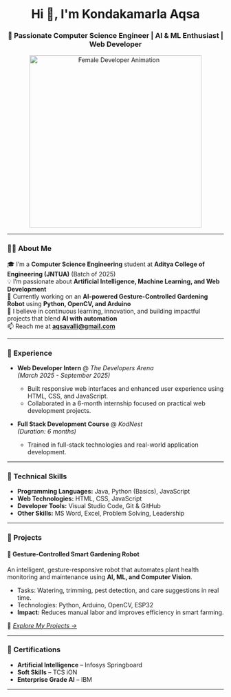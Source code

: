 <h1 align="center">Hi 👋, I'm Kondakamarla Aqsa</h1>
<h3 align="center">🚀 Passionate Computer Science Engineer | AI & ML Enthusiast | Web Developer</h3>

<p align="center">
  <img src="https://cdn.dribbble.com/users/1162077/screenshots/3848914/programmer.gif" width="400" alt="Female Developer Animation"/>
</p>

---

### 👩‍💻 About Me
🎓 I’m a **Computer Science Engineering** student at **Aditya College of Engineering (JNTUA)** (Batch of 2025)  
💡 I’m passionate about **Artificial Intelligence, Machine Learning, and Web Development**  
🤖 Currently working on an **AI-powered Gesture-Controlled Gardening Robot** using **Python, OpenCV, and Arduino**  
🌱 I believe in continuous learning, innovation, and building impactful projects that blend **AI with automation**  
📫 Reach me at **[aqsavalli@gmail.com](mailto:aqsavalli@gmail.com)**  

---

### 💼 Experience
- **Web Developer Intern** @ *The Developers Arena*  
  *(March 2025 - September 2025)*  
  - Built responsive web interfaces and enhanced user experience using HTML, CSS, and JavaScript.  
  - Collaborated in a 6-month internship focused on practical web development projects.

- **Full Stack Development Course** @ *KodNest*  
  *(Duration: 6 months)*  
  - Trained in full-stack technologies and real-world application development.

---

### 🧠 Technical Skills
- **Programming Languages:** Java, Python (Basics), JavaScript  
- **Web Technologies:** HTML, CSS, JavaScript  
- **Developer Tools:** Visual Studio Code, Git & GitHub  
- **Other Skills:** MS Word, Excel, Problem Solving, Leadership  

---

### 🌟 Projects
#### 🤖 Gesture-Controlled Smart Gardening Robot
An intelligent, gesture-responsive robot that automates plant health monitoring and maintenance using **AI, ML, and Computer Vision**.  
- Tasks: Watering, trimming, pest detection, and care suggestions in real time.  
- Technologies: Python, Arduino, OpenCV, ESP32  
- **Impact:** Reduces manual labor and improves efficiency in smart farming.  

📂 *[Explore My Projects →](https://github.com/Aqsavalli?tab=repositories)*  

---

### 🏅 Certifications
- **Artificial Intelligence** – Infosys Springboard  
- **Soft Skills** – TCS iON  
- **Enterprise Grade AI** – IBM  

---
